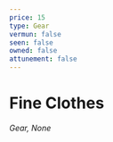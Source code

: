 ```yaml
---
price: 15
type: Gear
vermun: false
seen: false
owned: false
attunement: false
---
```

# Fine Clothes

*Gear, None*